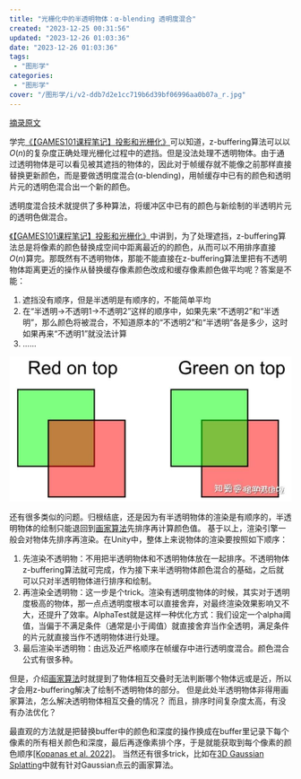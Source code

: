 ```yaml
---
title: "光栅化中的半透明物体：α-blending 透明度混合"
created: "2023-12-25 00:31:56"
updated: "2023-12-26 01:03:36"
date: "2023-12-26 01:03:36"
tags: 
 - "图形学"
categories: 
 - "图形学"
cover: "/图形学/i/v2-ddb7d2e1cc719b6d39bf06996aa0b07a_r.jpg"
---
```


[摘录原文](https://zhuanlan.zhihu.com/p/263566318)

学完[《【GAMES101课程笔记】投影和光栅化》](./投影和光栅化.md)可以知道，z-buffering算法可以以$O(n)$的复杂度正确处理光栅化过程中的遮挡。但是没法处理不透明物体。由于通过透明物体是可以看见被其遮挡的物体的，因此对于帧缓存就不能像之前那样直接替换更新颜色，而是要做透明度混合(α-blending)，用帧缓存中已有的颜色和透明片元的透明色混合出一个新的颜色。

透明度混合技术就提供了多种算法，将缓冲区中已有的颜色与新绘制的半透明片元的透明色做混合。

[《【GAMES101课程笔记】投影和光栅化》](./投影和光栅化.md)中讲到，为了处理遮挡，z-buffering算法总是将像素的颜色替换成空间中距离最近的的颜色，从而可以不用排序直接$O(n)$算完。那既然有不透明物体，那能不能直接在z-buffering算法里把有不透明物体距离更近的操作从替换缓存像素颜色改成和缓存像素颜色做平均呢？答案是不能：

1. 遮挡没有顺序，但是半透明是有顺序的，不能简单平均
2. 在“半透明->不透明1->不透明2”这样的顺序中，如果先来“不透明2”和“半透明”，那么颜色将被混合，不知道原本的“不透明2”和“半透明”各是多少，这时如果再来“不透明1”就没法计算
3. ......

![](i/v2-ddb7d2e1cc719b6d39bf06996aa0b07a_r.jpg)

还有很多类似的问题。归根结底，还是因为有半透明物体的渲染是有顺序的，半透明物体的绘制只能退回到[画家算法](./投影和光栅化.md)先排序再计算颜色值。
基于以上，渲染引擎一般会对物体先排序再渲染。在Unity中，整体上来说物体的渲染要按照如下顺序：

1. 先渲染不透明物：不用把半透明物体和不透明物体放在一起排序。不透明物体z-buffering算法就可完成，作为接下来半透明物体颜色混合的基础，之后就可以只对半透明物体进行排序和绘制。
2. 再渲染全透明物：这一步是个trick。渲染有透明度物体的时候，其实对于透明度极高的物体，那一点点透明度根本可以直接舍弃，对最终渲染效果影响又不大，还提升了效率。AlphaTest就是这样一种优化方式：我们设定一个alpha阈值，当偏于不满足条件（通常是小于阈值）就直接舍弃当作全透明，满足条件的片元就直接当作不透明物体进行处理。
3. 最后渲染半透明物：由远及近严格顺序在帧缓存中进行透明度混合。颜色混合公式有很多种。

但是，介绍[画家算法](./投影和光栅化.md)时就提到了物体相互交叠时无法判断哪个物体远或是近，所以才会用z-buffering解决了绘制不透明物体的部分。
但是此处半透明物体非得用画家算法，怎么解决透明物体相互交叠的情况？
而且，排序时间复杂度太高，有没有办法优化？

最直观的方法就是把替换buffer中的颜色和深度的操作换成在buffer里记录下每个像素的所有相关颜色和深度，最后再逐像素排个序，于是就能获取到每个像素的颜色顺序[[Kopanas et al. 2022]](https://dl.acm.org/doi/10.1145/3550454.3555497)。
当然还有很多trick，比如在[3D Gaussian Splatting](./3DGaussianSplatting.md)中就有针对Gaussian点云的画家算法。
